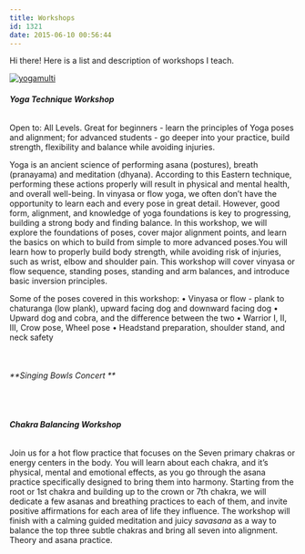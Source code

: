 ```yaml
---
title: Workshops
id: 1321
date: 2015-06-10 00:56:44
---
```


Hi there! Here is a list and description of workshops I teach.

[![yogamulti](http://girlintheraw.com/wp-content/uploads/2015/06/yogamulti.jpg)](http://girlintheraw.com/wp-content/uploads/2015/06/yogamulti.jpg)

###### **Yoga Technique Workshop**

Open to: All Levels. Great for beginners - learn the principles of Yoga poses and alignment; for advanced students - go deeper into your practice, build strength, flexibility and balance while avoiding injuries.

Yoga is an ancient science of performing asana (postures), breath (pranayama) and meditation (dhyana). According to this Eastern technique, performing these actions properly will result in physical and mental health, and overall well-being. In vinyasa or flow yoga, we often don’t have the opportunity to learn each and every pose in great detail. However, good form, alignment, and knowledge of yoga foundations is key to progressing, building a strong body and finding balance.
In this workshop, we will explore the foundations of poses, cover major alignment points, and learn the basics on which to build from simple to more advanced poses.You will learn how to properly build body strength, while avoiding risk of injuries, such as wrist, elbow and shoulder pain. This workshop will cover vinyasa or flow sequence, standing poses, standing and arm balances, and introduce basic inversion principles.

Some of the poses covered in this workshop:
• Vinyasa or flow - plank to chaturanga (low plank), upward facing dog and downward facing dog
• Upward dog and cobra, and the difference between the two
• Warrior I, II, III, Crow pose, Wheel pose
• Headstand preparation, shoulder stand, and neck safety

&nbsp;

###### **Singing Bowls Concert **

&nbsp;

###### **Chakra Balancing Workshop**

Join us for a hot flow practice that focuses on the Seven primary chakras or energy centers in the body. You will learn about each chakra, and it’s physical, mental and emotional effects, as you go through the asana practice specifically designed to bring them into harmony. Starting from the root or 1st chakra and building up to the crown or 7th chakra, we will dedicate a few asanas and breathing practices to each of them, and invite positive affirmations for each area of life they influence. The workshop will finish with a calming guided meditation and juicy _savasana_ as a way to balance the top three subtle chakras and bring all seven into alignment. Theory and asana practice.